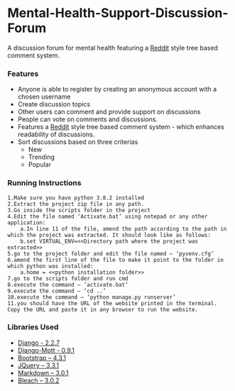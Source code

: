 # Mental-Health-Support-Discussion-Forum
A discussion forum for mental health featuring a [Reddit](http://reddit.com) style tree based comment system.

### Features
* Anyone is able to register by creating an anonymous account with a chosen username
* Create discussion topics
* Other users can comment and provide support on discussions
* People can vote on comments and discussions.
* Features a [Reddit](http://reddit.com) style tree based comment system - which enhances readability of discussions.
* Sort discussions based on three criterias
    - New
    - Trending
    - Popular

### Running Instructions
```
1.Make sure you have python 3.8.2 installed
2.Extract the project zip file in any path.
3.Go inside the scripts folder in the project
4.Edit the file named ‘Activate.bat’ using notepad or any other application:
    a.In line 11 of the file, amend the path according to the path in which the project was extracted. It should look like as follows:
    b.set VIRTUAL_ENV=<<Directory path where the project was extracted>>
5.go to the project folder and edit the file named – ‘pyvenv.cfg’
6.amend the first line of the file to make it point to the folder in which python was installed:
    a.home = <<python installation folder>>
7.go to the scripts folder and run cmd
8.execute the command – ‘activate.bat’
9.execute the command – ‘cd ..’
10.execute the command – ‘python manage.py runserver’
11.you should have the URL of the website printed in the terminal. Copy the URL and paste it in any browser to run the website.

```
### Libraries Used
- [Django - 2.2.7](https://www.djangoproject.com)
- [Django-Mptt - 0.9.1](https://django-mptt.readthedocs.io/en/latest/)
- [Bootstrap – 4.3.1](https://getbootstrap.com)
- [JQuery – 3.3.1](https://jquery.com)
- [Markdown – 3.0.1](https://pypi.org/project/django-markdown/)
- [Bleach – 3.0.2](https://pypi.org/project/django-bleach/)
